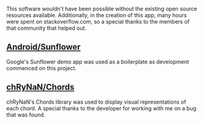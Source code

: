 This software wouldn't have been possible without the existing open source resources available.  Additionally, in the creation of this app, many hours were spent on stackoverflow.com, so a special thanks to the members of that community that helped out.

## [Android/Sunflower](https://github.com/android/sunflower)

Google's Sunflower demo app was used as a boilerplate as development commenced on this project.  

## [chRyNaN/Chords](https://github.com/chRyNaN/chords)

chRyNaN's Chords library was used to display visual representations of each chord.  A special thanks to the developer for working with me on a bug that was found.
